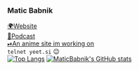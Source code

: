 ### Matic Babnik
[🌍Website](https://me.yeet.si/)  
[🎤Podcast](https://vegahq.cf/)  
[⏯An anime site im working on](https://weebify.me/)  
`telnet yeet.si` 😉  
[![Top Langs](https://github-readme-stats.vercel.app/api/top-langs/?username=MaticBabnik&theme=radical)](https://github.com/MaticBabnik)
[![MaticBabnik's GitHub stats](https://github-readme-stats.vercel.app/api?username=MaticBabnik&show_icons=true&theme=radical)](https://github.com/anuraghazra/github-readme-stats)
